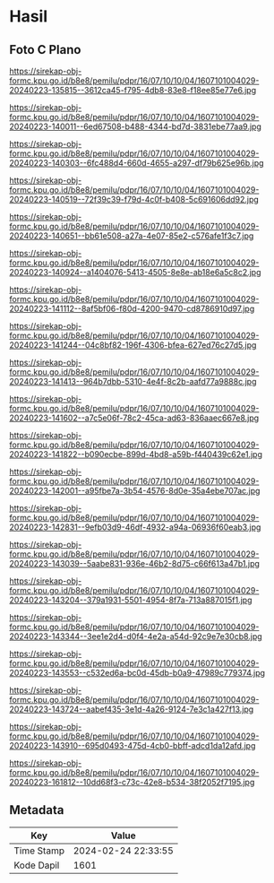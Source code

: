 # Hasil

## Foto C Plano

https://sirekap-obj-formc.kpu.go.id/b8e8/pemilu/pdpr/16/07/10/10/04/1607101004029-20240223-135815--3612ca45-f795-4db8-83e8-f18ee85e77e6.jpg

https://sirekap-obj-formc.kpu.go.id/b8e8/pemilu/pdpr/16/07/10/10/04/1607101004029-20240223-140011--6ed67508-b488-4344-bd7d-3831ebe77aa9.jpg

https://sirekap-obj-formc.kpu.go.id/b8e8/pemilu/pdpr/16/07/10/10/04/1607101004029-20240223-140303--6fc488d4-660d-4655-a297-df79b625e96b.jpg

https://sirekap-obj-formc.kpu.go.id/b8e8/pemilu/pdpr/16/07/10/10/04/1607101004029-20240223-140519--72f39c39-f79d-4c0f-b408-5c691606dd92.jpg

https://sirekap-obj-formc.kpu.go.id/b8e8/pemilu/pdpr/16/07/10/10/04/1607101004029-20240223-140651--bb61e508-a27a-4e07-85e2-c576afe1f3c7.jpg

https://sirekap-obj-formc.kpu.go.id/b8e8/pemilu/pdpr/16/07/10/10/04/1607101004029-20240223-140924--a1404076-5413-4505-8e8e-ab18e6a5c8c2.jpg

https://sirekap-obj-formc.kpu.go.id/b8e8/pemilu/pdpr/16/07/10/10/04/1607101004029-20240223-141112--8af5bf06-f80d-4200-9470-cd8786910d97.jpg

https://sirekap-obj-formc.kpu.go.id/b8e8/pemilu/pdpr/16/07/10/10/04/1607101004029-20240223-141244--04c8bf82-196f-4306-bfea-627ed76c27d5.jpg

https://sirekap-obj-formc.kpu.go.id/b8e8/pemilu/pdpr/16/07/10/10/04/1607101004029-20240223-141413--964b7dbb-5310-4e4f-8c2b-aafd77a9888c.jpg

https://sirekap-obj-formc.kpu.go.id/b8e8/pemilu/pdpr/16/07/10/10/04/1607101004029-20240223-141602--a7c5e06f-78c2-45ca-ad63-836aaec667e8.jpg

https://sirekap-obj-formc.kpu.go.id/b8e8/pemilu/pdpr/16/07/10/10/04/1607101004029-20240223-141822--b090ecbe-899d-4bd8-a59b-f440439c62e1.jpg

https://sirekap-obj-formc.kpu.go.id/b8e8/pemilu/pdpr/16/07/10/10/04/1607101004029-20240223-142001--a95fbe7a-3b54-4576-8d0e-35a4ebe707ac.jpg

https://sirekap-obj-formc.kpu.go.id/b8e8/pemilu/pdpr/16/07/10/10/04/1607101004029-20240223-142831--9efb03d9-46df-4932-a94a-06936f60eab3.jpg

https://sirekap-obj-formc.kpu.go.id/b8e8/pemilu/pdpr/16/07/10/10/04/1607101004029-20240223-143039--5aabe831-936e-46b2-8d75-c66f613a47b1.jpg

https://sirekap-obj-formc.kpu.go.id/b8e8/pemilu/pdpr/16/07/10/10/04/1607101004029-20240223-143204--379a1931-5501-4954-8f7a-713a887015f1.jpg

https://sirekap-obj-formc.kpu.go.id/b8e8/pemilu/pdpr/16/07/10/10/04/1607101004029-20240223-143344--3ee1e2d4-d0f4-4e2a-a54d-92c9e7e30cb8.jpg

https://sirekap-obj-formc.kpu.go.id/b8e8/pemilu/pdpr/16/07/10/10/04/1607101004029-20240223-143553--c532ed6a-bc0d-45db-b0a9-47989c779374.jpg

https://sirekap-obj-formc.kpu.go.id/b8e8/pemilu/pdpr/16/07/10/10/04/1607101004029-20240223-143724--aabef435-3e1d-4a26-9124-7e3c1a427f13.jpg

https://sirekap-obj-formc.kpu.go.id/b8e8/pemilu/pdpr/16/07/10/10/04/1607101004029-20240223-143910--695d0493-475d-4cb0-bbff-adcd1da12afd.jpg

https://sirekap-obj-formc.kpu.go.id/b8e8/pemilu/pdpr/16/07/10/10/04/1607101004029-20240223-161812--10dd68f3-c73c-42e8-b534-38f2052f7195.jpg


## Metadata

| Key        | Value               |
| ---------- | ------------------- |
| Time Stamp | 2024-02-24 22:33:55 |
| Kode Dapil | 1601                |



